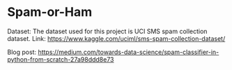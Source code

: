 # Spam-or-Ham
Dataset: The dataset used for this project is UCI SMS spam collection dataset. 
          Link: https://www.kaggle.com/uciml/sms-spam-collection-dataset/
          
Blog post: https://medium.com/towards-data-science/spam-classifier-in-python-from-scratch-27a98ddd8e73
